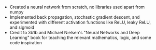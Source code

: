 - Created a neural network from scratch, no libraries used apart from numpy
- Implemented back propagation, stochastic gradient descent, and experimented with different activation functions like ReLU, leaky ReLU, and sigmoid
- Credit to 3b1b and Michael Nielsen's "Neural Networks and Deep Learning" book for teaching the relevant mathematics, logic, and some code inspiration
